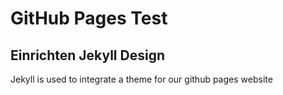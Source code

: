 # GitHub Pages Test

## Einrichten Jekyll Design

Jekyll is used to integrate a theme for our github pages website

